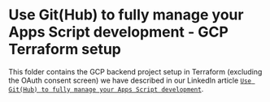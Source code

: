 # Use Git(Hub) to fully manage your Apps Script development - GCP Terraform setup

This folder contains the GCP backend project setup in Terraform (excluding the OAuth consent screen) we have described in our LinkedIn article [`Use Git(Hub) to fully manage your Apps Script development`](https://www.linkedin.com/pulse/use-github-fully-manage-your-google-apps-script-development-ujrrf).
